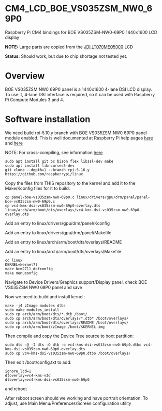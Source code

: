 # CM4_LCD_BOE_VS035ZSM_NW0_69P0
Raspberry Pi CM4 bindings for BOE VS035ZSM-NW0-69P0 1440x1600 LCD display

**NOTE:** Large parts are copied from the [JDI LT070ME05000](https://github.com/harlab/CM4_LCD_LT070ME05000) LCD

**Status:** Should work, but due to chip shortage not tested yet.

# Overview
BOE VS035ZSM NW0 69P0 panel is a 1440x1600 4-lane DSI LCD display. To use it, 4-lane DSI interface is required, so it can be used with Raspberry Pi Compute Modules 3 and 4.

# Software installation
We need build rpi-5.10.y branch with BOE VS035ZSM NW0 69P0 panel module enabled. This is well documented at Raspberry Pi help pages [here](https://www.raspberrypi.org/documentation/linux/kernel/building.md) and [here](https://www.raspberrypi.org/documentation/linux/kernel/configuring.md)

NOTE: For cross-compiling, see information [here](https://www.raspberrypi.org/documentation/linux/kernel/building.md)

```
sudo apt install git bc bison flex libssl-dev make
sudo apt install libncurses5-dev
git clone --depth=1 --branch rpi-5.10.y https://github.com/raspberrypi/linux
```
Copy the files from THIS repository to the kernel and add it to the Make/Kconfig files for it to build.
```
cp panel-boe-vs035zsm-nw0-69p0.c linux/drivers/gpu/drm/panel/panel-boe-vs035zsm-nw0-69p0.c
cp vc4-kms-dsi-vs035zsm-nw0-69p0-overlay.dts linux/arch/arm/boot/dts/overlays/vc4-kms-dsi-vs035zsm-nw0-69p0-overlay.dts
```

Add an entry to linux/drivers/gpu/drm/panel/Kconfig

Add an entry to linux/drivers/gpu/drm/panel/Makefile

Add an entry to linux/arch/arm/boot/dts/overlays/README

Add an entry to linux/arch/arm/boot/dts/overlays/Makefile

```
cd linux
KERNEL=kernel7l
make bcm2711_defconfig
make menuconfig
```

Navigate to Device Drivers/Graphics support/Display panel, check BOE VS035ZSM NW0 69P0 panel and save

Now we need to build and install kernel:
```
make -j4 zImage modules dtbs
sudo make modules_install
sudo cp arch/arm/boot/dts/*.dtb /boot/
sudo cp arch/arm/boot/dts/overlays/*.dtb* /boot/overlays/
sudo cp arch/arm/boot/dts/overlays/README /boot/overlays/
sudo cp arch/arm/boot/zImage /boot/$KERNEL.img
```

Then compile and copy the Device Tree source to boot partition:
```
sudo dtc -@ -I dts -O dtb -o vc4-kms-dsi-vs035zsm-nw0-69p0.dtbo vc4-kms-dsi-vs035zsm-nw0-69p0-overlay.dts
sudo cp vc4-kms-dsi-vs035zsm-nw0-69p0.dtbo /boot/overlays/
```

Then edit /boot/config.txt to add:
```
ignore_lcd=1
dtoverlay=vc4-kms-v3d
dtoverlay=vc4-kms-dsi-vs035zsm-nw0-69p0
```
and reboot

After reboot screen should we working and have portrait orientation. To adjust, use Main Menu/Preferences/Screen configuration utility
